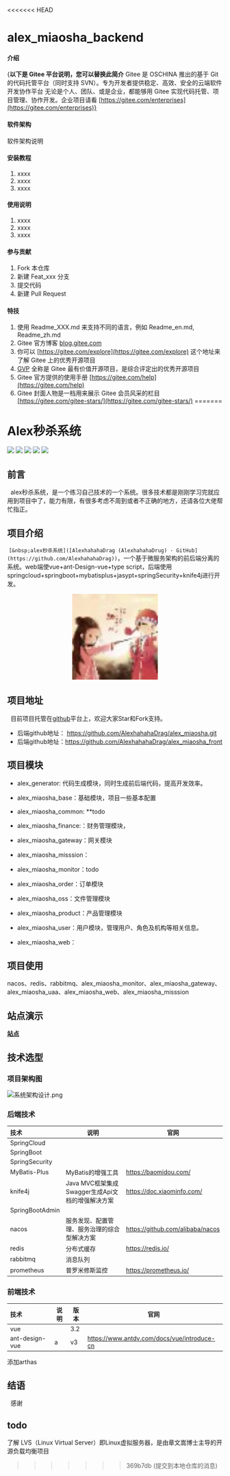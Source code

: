 <<<<<<< HEAD
# alex_miaosha_backend

#### 介绍
{**以下是 Gitee 平台说明，您可以替换此简介**
Gitee 是 OSCHINA 推出的基于 Git 的代码托管平台（同时支持 SVN）。专为开发者提供稳定、高效、安全的云端软件开发协作平台
无论是个人、团队、或是企业，都能够用 Gitee 实现代码托管、项目管理、协作开发。企业项目请看 [https://gitee.com/enterprises](https://gitee.com/enterprises)}

#### 软件架构
软件架构说明


#### 安装教程

1.  xxxx
2.  xxxx
3.  xxxx

#### 使用说明

1.  xxxx
2.  xxxx
3.  xxxx

#### 参与贡献

1.  Fork 本仓库
2.  新建 Feat_xxx 分支
3.  提交代码
4.  新建 Pull Request


#### 特技

1.  使用 Readme\_XXX.md 来支持不同的语言，例如 Readme\_en.md, Readme\_zh.md
2.  Gitee 官方博客 [blog.gitee.com](https://blog.gitee.com)
3.  你可以 [https://gitee.com/explore](https://gitee.com/explore) 这个地址来了解 Gitee 上的优秀开源项目
4.  [GVP](https://gitee.com/gvp) 全称是 Gitee 最有价值开源项目，是综合评定出的优秀开源项目
5.  Gitee 官方提供的使用手册 [https://gitee.com/help](https://gitee.com/help)
6.  Gitee 封面人物是一档用来展示 Gitee 会员风采的栏目 [https://gitee.com/gitee-stars/](https://gitee.com/gitee-stars/)
=======
# **Alex秒杀系统**

<img src="https://img.shields.io/badge/license-Apache--2.0-blue" />
<img src="https://img.shields.io/badge/JDK-1.8%2B-green"/>
<img href="https://github.com/AlexhahahaDrag/alex_miaosha" src="https://img.shields.io/badge/springcloud-2021.0.3-green"/>
<img src="https://img.shields.io/badge/springboot-2.7.2-green" href="https://github.com/AlexhahahaDrag/alex_miaosha"/>
<img src="https://img.shields.io/badge/knife4j-3.0.3-green"/>

## 前言

&nbsp;&nbsp;alex秒杀系统，是一个练习自己技术的一个系统。很多技术都是刚刚学习完就应用到项目中了，能力有限，有很多考虑不周到或者不正确的地方，还请各位大佬帮忙指正。

## **项目介绍**

&nbsp;`[&nbsp;alex秒杀系统]([AlexhahahaDrag (AlexhahahaDrug) · GitHub](https://github.com/AlexhahahaDrag))`，一个基于微服务架构的前后端分离的系统。web端使vue+ant-Design-vue+type script，后端使用springcloud+springboot+mybatisplus+jasypt+springSecurity+knife4j进行开发。

<p align="center">
    <a href="https://github.com/AlexhahahaDrag/alex_miaosha">
        <img src=".\doc\img\favicon.ico" alt="alex博客" style="width:200px;height:200px">
        </img>
    </a>
</p>

## **项目地址**

&nbsp;&nbsp;目前项目托管在[github](https://github.com/AlexhahahaDrag/alex_miaosha.git)平台上，欢迎大家Star和Fork支持。

- 后端github地址： https://github.com/AlexhahahaDrag/alex_miaosha.git
- 后端github地址：https://github.com/AlexhahahaDrag/alex_miaosha_front

## **项目模块**

+ alex_generator: 代码生成模块，同时生成前后端代码，提高开发效率。

+ alex_miaosha_base：基础模块，项目一些基本配置

+ alex_miaosha_common: **todo

+ alex_miaosha_finance:：财务管理模块，

+ alex_miaosha_gateway：网关模块

+ alex_miaosha_misssion：

+ alex_miaosha_monitor：todo

+ alex_miaosha_order：订单模块

+ alex_miaosha_oss：文件管理模块

+ alex_miaosha_product：产品管理模块

+ alex_miaosha_user：用户模块，管理用户、角色及机构等相关信息。

+ alex_miaosha_web：

## 项目使用

nacos、redis、rabbitmq、alex_miaosha_monitor、alex_miaosha_gateway、alex_miaosha_uaa、alex_miaosha_web、alex_miaosha_misssion

## 站点演示

[**站点**](http://mjzp.xyz)

## 技术选型

### 项目架构图

![系统架构设计.png](C:\Users\majf\Desktop\系统架构设计.png)

### 后端技术

| 技术              | 说明                                | 官网                               |
|:--------------- | --------------------------------- | -------------------------------- |
| SpringCloud     |                                   |                                  |
| SpringBoot      |                                   |                                  |
| SpringSecurity  |                                   |                                  |
| MyBatis-Plus    | MyBatis的增强工具                      | https://baomidou.com/            |
| knife4j         | Java MVC框架集成Swagger生成Api文档的增强解决方案 | https://doc.xiaominfo.com/       |
| SpringBootAdmin |                                   |                                  |
| nacos           | 服务发现、配置管理、服务治理的综合型解决方案            | https://github.com/alibaba/nacos |
| redis           | 分布式缓存                             | https://redis.io/                |
| rabbitmq        | 消息队列                              |                                  |
| prometheus      | 普罗米修斯监控                           | https://prometheus.io/           |

### 前端技术

| 技术             | 说明  | 版本  | 官网                                          |
|:-------------- | --- | --- | ------------------------------------------- |
| vue            |     | 3.2 |                                             |
| ant-design-vue | a   | v3  | https://www.antdv.com/docs/vue/introduce-cn |

添加arthas

## 结语

&nbsp;&nbsp;感谢

## todo

了解 LVS（Linux Virtual Server）即Linux虚拟服务器，是由章文嵩博士主导的开源负载均衡项目
>>>>>>> 369b7db (提交到本地仓库的消息)
